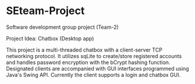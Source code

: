 # SEteam-Project
Software development group project (Team-2)

Project Idea:
Chatbox (Desktop app)

This project is a multi-threaded chatbox with a client-server TCP networking protocol. It utilizes sqLite to create/store registered accounts and handles password encryption with the bCrypt hashing function. Designated clients are accompanied with GUI interfaces programmed using Java's Swing API. Currently the client supports a login and chatbox GUI.
